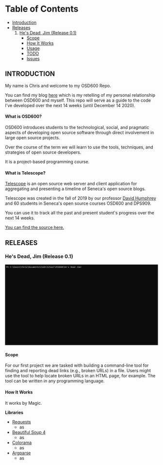 # Table of Contents
 - [Introduction](#INTRODUCTION)
 - [Releases](#-Releases-)
    1. [He's Dead, Jim (Release 0.1)](https://github.com/chrispinkney/OSD600/tree/master/He's%20Dead%20Jim)
		 - [Scope](#-DRIV_HEIGHT---FEATURE-ENGINEERING-)
		 - [How It Works](#-DRIV_HEIGHT---PREDICTIONS-)
		 - [Usage](#-DRIV_HEIGHT---PREDICTIONS-)
		 - [TODO](#-DRIV_HEIGHT---PREDICTIONS-)
		 - [Issues](#-DRIV_HEIGHT---PREDICTIONS-)

## INTRODUCTION
My name is Chris and welcome to my OSD600 Repo.

You can find my blog [here](https://dev.to/chrispinkney) which is my retelling of my personal relationship between OSD600 and myself. This repo will serve as a guide to the code I've developed over the next 14 weeks (until December 14 2020).

#### What is OSD600?
OSD600 introduces students to the technological, social, and pragmatic aspects of developing open source software through direct involvement in large open source projects.

Over the course of the term we will learn to use the tools, techniques, and strategies of open source developers.

It is a project-based programming course.

#### What is Telescope?
[Telescope](https://telescope.cdot.systems/) is an open source web server and client application for aggregating and presenting a timeline of Seneca's open source blogs.

Telescope was created in the fall of 2019 by our professor [David Humphrey](https://blog.humphd.org/) and 60 students in Seneca's open source courses OSD600 and DPS909.

You can use it to track all the past and present student's progress over the next 14 weeks.

[You can find the source here.](https://github.com/Seneca-CDOT/telescope)

## RELEASES
### He's Dead, Jim (Release 0.1)
<p align="center">
  <img src="./assets/hdj/hdj.gif" alt="He's Dead, Jim" width="738">
</p>

#### Scope
For our first project we are tasked with building a command-line tool for finding and reporting dead links (e.g., broken URLs) in a file. Users might use the tool to help locate broken URLs in an HTML page, for example. The tool can be written in any programming language.

#### How It Works
It works by Magic.

**Libraries**
 - [Requests]()
	 - as
 - [Beautiful Soup 4]()
	 - as
 - [Colorama]()
	 - as
 - [Argparse]()
	 - as

